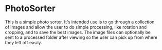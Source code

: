 # PhotoSorter
This is a simple photo sorter.  It's intended use is to go through a collection of images and allow the user to do simple processing, like rotation and cropping, and to save the best images.  The image files can optionally be sent to a processed folder after viewing so the user can pick up from where they left off easily.
